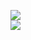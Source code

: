 [![](https://img.shields.io/badge/Made%20With-Github%20Spray-lightgrey.svg?style=for-the-badge&logo=github)](https://github.com/Annihil/github-spray#4589)  
[![](https://i.imgur.com/2DrTn0Z.gif)](https://github.com/Annihil/github-spray)